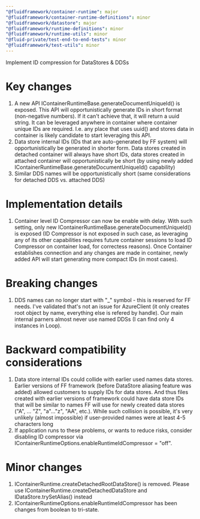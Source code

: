 ```yaml
---
"@fluidframework/container-runtime": major
"@fluidframework/container-runtime-definitions": minor
"@fluidframework/datastore": major
"@fluidframework/runtime-definitions": minor
"@fluidframework/runtime-utils": minor
"@fluid-private/test-end-to-end-tests": minor
"@fluidframework/test-utils": minor
---
```


Implement ID compression for DataStores & DDSs


# Key changes
1. A new API IContainerRuntimeBase.generateDocumentUniqueId() is exposed. This API will opportunistically generate IDs in short format (non-negative numbers). If it can't achieve that, it will return a uuid string. It can be leveraged anywhere in container where container unique IDs are required. I.e. any place that uses uuid() and stores data in container is likely candidate to start leveraging this API.
2. Data store internal IDs (IDs that are auto-generated by FF system) will opportunistically be generated in shorter form. Data stores created in detached container will always have short IDs, data stores created in attached container will opportunistically be short (by using newly added IContainerRuntimeBase.generateDocumentUniqueId() capability)
3. Similar DDS names will be opportunistically short (same considerations for detached DDS vs. attached DDS)

# Implementation details
1. Container level ID Compressor can now be enable with delay. With such setting, only new IContainerRuntimeBase.generateDocumentUniqueId() is exposed (ID Compressor is not exposed in such case, as leveraging any of its other capabilities requires future container sessions to load ID Compressor on container load, for correctess reasons). Once Container establishes connection and any changes are made in container, newly added API will start generating more compact IDs (in most cases).

# Breaking changes
1. DDS names can no longer start with "_" symbol - this is reserved for FF needs. I've validated that's not an issue for AzureClient (it only creates root object by name, everything else is refered by handle). Our main internal parners almost never use named DDSs (I can find only 4 instances in Loop).

# Backward compatibility considerations
1. Data store internal IDs could collide with earlier used names data stores. Earlier versions of FF framework (before DataStore aliasing feature was added) allowed customers to supply IDs for data stores. And thus files created with earlier versions of framework could have data store IDs that will be similar to names FF will use for newly created data stores ("A", ... "Z", "a"..."z", "AA", etc.). While such collision is possible, it's very unlikely (almost impossible) if user-provided names were at least 4-5 characters long
2. If application runs to these problems, or wants to reduce risks, consider disabling ID compressor via IContainerRuntimeOptions.enableRuntimeIdCompressor = "off".

# Minor changes
1. IContainerRuntime.createDetachedRootDataStore() is removed. Please use IContainerRuntime.createDetachedDataStore and IDataStore.trySetAlias() instead
2. IContainerRuntimeOptions.enableRuntimeIdCompressor has been changes from boolean to tri-state.
